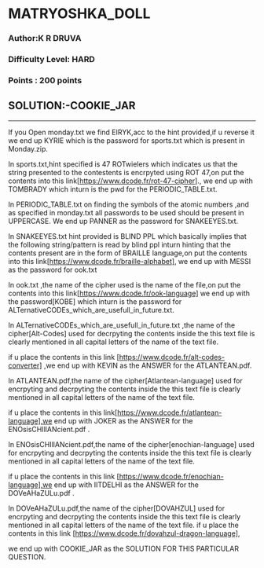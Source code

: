 # MATRYOSHKA_DOLL
### Author:K R DRUVA
### Difficulty Level: HARD
### Points : 200 points


## SOLUTION:-COOKIE_JAR
-------------------------------------------------------------------------------------------
If you Open monday.txt we find EIRYK,acc to the hint provided,if u reverse it we end up KYRIE which is the password for sports.txt which is present in Monday.zip.

In sports.txt,hint specified is 47 ROTwielers which indicates us that the string presented to the contestents is encrpyted using ROT 47,on put the contents into this link[https://www.dcode.fr/rot-47-cipher].,
 we end up with TOMBRADY which inturn is the pwd for the PERIODIC_TABLE.txt.


In PERIODIC_TABLE.txt on finding the symbols of the atomic numbers ,and as specified in monday.txt all passwords to be used should be present in UPPERCASE.
We end up PANNER as the password for SNAKEEYES.txt.


In SNAKEEYES.txt hint provided is BLIND PPL which basically implies that the following string/pattern is read by blind ppl inturn hinting that the contents present are in the form of BRAILLE language,on put the contents into this link[https://www.dcode.fr/braille-alphabet],
 we end up with MESSI as the password for ook.txt

In ook.txt ,the name of the cipher used  is the name of the file,on put the contents into this link[https://www.dcode.fr/ook-language] we end up with the password[KOBE] which inturn is the password for ALTernativeCODEs_which_are_usefull_in_future.txt.

In ALTernativeCODEs_which_are_usefull_in_future.txt ,the name of the cipher[Alt-Codes] used for decrpyting the contents inside the this text file  is clearly mentioned in all capital letters of the name of the text file.

if u place the contents in this link [https://www.dcode.fr/alt-codes-converter] ,we end up with KEVIN as the ANSWER for the ATLANTEAN.pdf.


In  ATLANTEAN.pdf,the name of the cipher[Atlantean-language] used for encrpyting and decrpyting the contents inside the this text file  is clearly mentioned in all capital letters of the name of the text file.

if u place the contents in this link[https://www.dcode.fr/atlantean-language],we end up with JOKER as the ANSWER for the ENOsisCHIllANcient.pdf .

In  ENOsisCHIllANcient.pdf,the name of the cipher[enochian-language] used for encrpyting and decrpyting the contents inside the this text file  is clearly mentioned in all capital letters of the name of the text file.

if u place the contents in this link [https://www.dcode.fr/enochian-language],we end up with IITDELHI as the ANSWER for the DOVeAHaZULu.pdf .


In  DOVeAHaZULu.pdf,the name of the cipher[DOVAHZUL] used for encrpyting and decrpyting the contents inside the this text file  is clearly mentioned in all capital letters of the name of the text file.
if u place the contents in this link [https://www.dcode.fr/dovahzul-dragon-language],


we end up with COOKIE_JAR as the SOLUTION FOR THIS PARTICULAR QUESTION.
